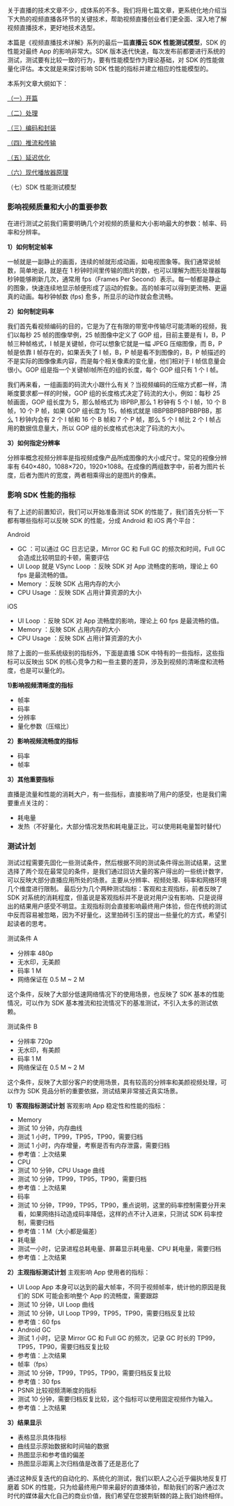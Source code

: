 关于直播的技术文章不少，成体系的不多。我们将用七篇文章，更系统化地介绍当下大热的视频直播各环节的关键技术，帮助视频直播创业者们更全面、深入地了解视频直播技术，更好地技术选型。

本篇是《视频直播技术详解》系列的最后一篇**直播云 SDK 性能测试模型**，SDK 的性能对最终 App 的影响非常大。SDK 版本迭代快速，每次发布前都要进行系统的测试，测试要有比较一致的行为，要有性能模型作为理论基础，对 SDK 的性能做量化评估。本文就是来探讨影响 SDK 性能的指标并建立相应的性能模型的。

本系列文章大纲如下：

[（一）开篇](https://zhuanlan.zhihu.com/p/22502905)

[（二）处理](https://zhuanlan.zhihu.com/p/22527424)

[（三）编码和封装](https://zhuanlan.zhihu.com/p/22544282)

[（四）推流和传输](https://zhuanlan.zhihu.com/p/22567635)

[（五）延迟优化](https://zhuanlan.zhihu.com/p/22663282)

[（六）现代播放器原理](https://zhuanlan.zhihu.com/p/22693248)

（七）SDK 性能测试模型





### **影响视频质量和大小的重要参数**

在进行测试之前我们需要明确几个对视频的质量和大小影响最大的参数：帧率、码率和分辨率。

**1）如何制定帧率**

一帧就是一副静止的画面，连续的帧就形成动画，如电视图象等。我们通常说帧数，简单地说，就是在 1 秒钟时间里传输的图片的数，也可以理解为图形处理器每秒钟能够刷新几次，通常用 fps（Frames Per Second）表示。每一帧都是静止的图象，快速连续地显示帧便形成了运动的假象。高的帧率可以得到更流畅、更逼真的动画。每秒钟帧数 (fps) 愈多，所显示的动作就会愈流畅。

**2）如何制定码率**

我们首先看视频编码的目的，它是为了在有限的带宽中传输尽可能清晰的视频，我们以每秒 25 帧的图像举例，25 帧图像中定义了 GOP 组，目前主要是有 I，B，P 帧三种帧格式，I 帧是关键帧，你可以想象它就是一幅 JPEG 压缩图像，而 B，P 帧是依靠 I 帧存在的，如果丢失了 I 帧，B，P 帧是看不到图像的，B，P 帧描述的不是实际的图像像素内容，而是每个相关像素的变化量，他们相对于 I 帧信息量会很小。GOP 组是指一个关键帧I帧所在的组的长度，每个 GOP 组只有 1 个 I 帧。

我们再来看，一组画面的码流大小跟什么有关？当视频编码的压缩方式都一样，清晰度要求都一样的时候，GOP 组的长度格式决定了码流的大小，例如：每秒 25 帧画面，GOP 组长度为 5，那么帧格式为 IBPBP,那么 1 秒钟有 5 个 I 帧，10 个 B 帧，10 个 P 帧，如果 GOP 组长度为 15，帧格式就是 IBBPBBPBBPBBPBB，那么 1 秒钟内会有 2 个 I 帧和 16 个 B 帧和 7 个 P 帧，那么 5 个 I 帧比 2 个 I 帧占用的数据信息量大，所以 GOP 组的长度格式也决定了码流的大小。

**3）如何指定分辨率**

分辨率概念视频分辨率是指视频成像产品所成图像的大小或尺寸。常见的视像分辨率有 640×480，1088×720，1920×1088。在成像的两组数字中，前者为图片长度，后者为图片的宽度，两者相乘得出的是图片的像素。





### **影响 SDK 性能的指标**

有了上述的前置知识，我们可以开始准备测试 SDK 的性能了，我们首先分析一下都有哪些指标可以反映 SDK 的性能，分成 Android 和 iOS 两个平台：

Android

- GC ：可以通过 GC 日志记录，Mirror GC 和 Full GC 的频次和时间，Full GC 会造成比较明显的卡顿，需要评估
- UI Loop 就是 VSync Loop ：反映 SDK 对 App 流畅度的影响，理论上 60 fps 是最流畅的值。
- Memory ：反映 SDK 占用内存的大小
- CPU Usage ：反映 SDK 占用计算资源的大小

iOS

- UI Loop ：反映 SDK 对 App 流畅度的影响，理论上 60 fps 是最流畅的值。
- Memory ：反映 SDK 占用内存的大小
- CPU Usage ：反映 SDK 占用计算资源的大小

除了上面的一些系统级别的指标外，下面是直播 SDK 中特有的一些指标，这些指标可以反映出 SDK 的核心竞争力和一些主要的差异，涉及到视频的清晰度和流畅度，也是可以量化的。

**1)影响视频清晰度的指标**

- 帧率
- 码率
- 分辨率
- 量化参数（压缩比）

**2）影响视频流畅度的指标**

- 码率
- 帧率

**3）其他重要指标**

直播是流量和性能的消耗大户，有一些指标，直接影响了用户的感受，也是我们需要重点关注的：

- 耗电量
- 发热（不好量化，大部分情况发热和耗电量正比，可以使用耗电量暂时替代）





### **测试计划**

测试过程需要先固化一些测试条件，然后根据不同的测试条件得出测试结果，这里选择了两个现在最常见的条件，是我们通过回访大量的客户得出的一些统计数字，可以反映大部分直播应用所处的场景。主要从分辨率、视频处理、码率和网络环境几个维度进行限制。
最后分为几个两种测试指标：客观和主观指标，前者反映了 SDK 对系统的消耗程度，但虽说是客观指标并不是说对用户没有影响、只是说得出的结果用户感受不明显。主观指标则会直接影响最终用户体验，但在传统的测试中反而容易被忽略，因为不好量化，这里拍砖引玉的提出一些量化的方式，希望引起读者的思考。

测试条件 A

- 分辨率 480p
- 无水印，无美颜
- 码率 1 M
- 网络保证在 0.5 M ~ 2 M

这个条件，反映了大部分低速网络情况下的使用场景，也反映了 SDK 基本的性能情况，可以作为 SDK 基本推流和拉流情况下的基准测试，不引入太多的测试依赖。

测试条件 B

- 分辨率 720p
- 无水印，有美颜
- 码率 1 M
- 网络保证在 0.5 M ~ 2 M

这个条件，反映了大部分客户的使用场景，具有较高的分辨率和美颜视频处理，可以作为 SDK 竞品分析的重要依据，测试结果非常接近真实场景。

**1）客观指标测试计划**
客观影响 App 稳定性和性能的指标：

- Memory
- 测试 10 分钟，内存曲线
- 测试 1 小时，TP99，TP95，TP90，需要归档
- 测试 1 小时，内存增量，考察是否有内存泄露，需要归档
- 参考值：上次结果
- CPU
- 测试 10 分钟，CPU Usage 曲线
- 测试 10 分钟，TP99，TP95，TP90，需要归档
- 参考值：上次结果
- 码率
- 测试 10 分钟，TP99，TP95，TP90，重点说明，这里的码率控制需要分开来看，如果网络抖动造成码率降低，这样的点不计入进来，只测试 SDK 码率控制，需要归档
- 参考值：1 M（大小都是偏差）
- 耗电量
- 测试一小时，记录进程总耗电量、屏幕显示耗电量、CPU 耗电量，需要归档
- 参考值：上次结果

**2）主观指标测试计划**
主观影响 App 使用者的指标：

- UI Loop App 本身可以达到的最大帧率，不同于视频帧率，统计他的原因是我们的 SDK 可能会影响整个 App 的流畅度，需要跟踪
- 测试 10 分钟，UI Loop 曲线
- 测试 10 分钟，UI Loop TP99，TP95，TP90，需要归档反复比较
- 参考值：60 fps
- Android GC
- 测试 1 小时，记录 Mirror GC 和 Full GC 的频次，记录 GC 时长的 TP99，TP95，TP90，需要归档反复比较
- 参考值：上次结果
- 帧率（fps）
- 测试 10 分钟，TP99，TP95，TP90，需要归档反复比较
- 参考值：30 fps
- PSNR 比较视频清晰度的指标
- 测试 10 分钟，需要归档反复比较，这个指标可以使用固定视频作为输入。
- 参考值：上次结果

**3）结果显示**

- 表格显示具体指标
- 曲线显示原始数据和时间轴的数据
- 热图显示和参考值的偏差
- 热图显示距离上次归档值是改善了还是恶化了

通过这种反复迭代的自动化的、系统化的测试，我们以职人之心近乎偏执地反复打磨着 SDK 的性能，只为给最终用户带来最好的直播体验，帮助我们的客户通过次时代的媒体最大化自己的商业价值，我们希望在您披荆斩棘的路上我们始终相伴。